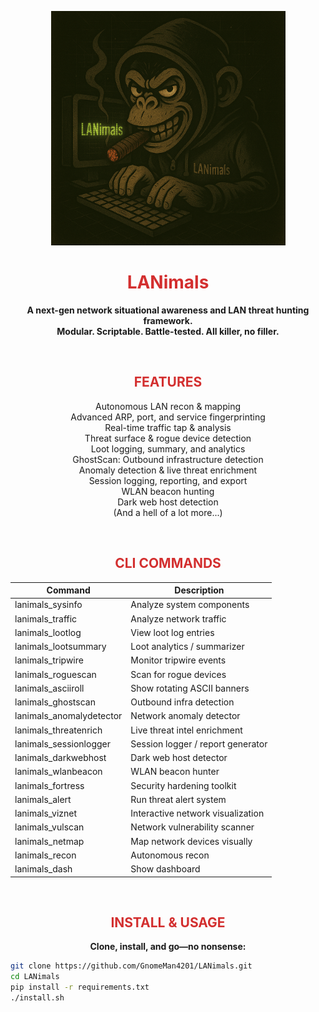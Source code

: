 <p align="center">
  <img src="assets/LANimals_logo.png" alt="LANimals Logo" width="375">
</p>

<h1 align="center"><span style="color:#d32f2f;">LANimals</span></h1>

<p align="center"><b>
A next-gen network situational awareness and LAN threat hunting framework.<br>
Modular. Scriptable. Battle-tested. All killer, no filler.
</b></p>

<br>

<h2 align="center"><span style="color:#d32f2f;">FEATURES</span></h2>

<div align="center">

  Autonomous LAN recon & mapping  
  Advanced ARP, port, and service fingerprinting  
  Real-time traffic tap & analysis  
  Threat surface & rogue device detection  
  Loot logging, summary, and analytics  
  GhostScan: Outbound infrastructure detection  
  Anomaly detection & live threat enrichment  
  Session logging, reporting, and export  
  WLAN beacon hunting  
  Dark web host detection  
  (And a hell of a lot more...)

</div>

<br>

<h2 align="center"><span style="color:#d32f2f;">CLI COMMANDS</span></h2>

<p align="center">
<table align="center">
<thead>
<tr>
<th>Command</th>
<th>Description</th>
</tr>
</thead>
<tbody>
<tr><td>lanimals_sysinfo</td><td>Analyze system components</td></tr>
<tr><td>lanimals_traffic</td><td>Analyze network traffic</td></tr>
<tr><td>lanimals_lootlog</td><td>View loot log entries</td></tr>
<tr><td>lanimals_lootsummary</td><td>Loot analytics / summarizer</td></tr>
<tr><td>lanimals_tripwire</td><td>Monitor tripwire events</td></tr>
<tr><td>lanimals_roguescan</td><td>Scan for rogue devices</td></tr>
<tr><td>lanimals_asciiroll</td><td>Show rotating ASCII banners</td></tr>
<tr><td>lanimals_ghostscan</td><td>Outbound infra detection</td></tr>
<tr><td>lanimals_anomalydetector</td><td>Network anomaly detector</td></tr>
<tr><td>lanimals_threatenrich</td><td>Live threat intel enrichment</td></tr>
<tr><td>lanimals_sessionlogger</td><td>Session logger / report generator</td></tr>
<tr><td>lanimals_darkwebhost</td><td>Dark web host detector</td></tr>
<tr><td>lanimals_wlanbeacon</td><td>WLAN beacon hunter</td></tr>
<tr><td>lanimals_fortress</td><td>Security hardening toolkit</td></tr>
<tr><td>lanimals_alert</td><td>Run threat alert system</td></tr>
<tr><td>lanimals_viznet</td><td>Interactive network visualization</td></tr>
<tr><td>lanimals_vulscan</td><td>Network vulnerability scanner</td></tr>
<tr><td>lanimals_netmap</td><td>Map network devices visually</td></tr>
<tr><td>lanimals_recon</td><td>Autonomous recon</td></tr>
<tr><td>lanimals_dash</td><td>Show dashboard</td></tr>
</tbody>
</table>
</p>

<br>

<h2 align="center"><span style="color:#d32f2f;">INSTALL & USAGE</span></h2>

<p align="center">
<b>Clone, install, and go—no nonsense:</b>
</p>

```sh
git clone https://github.com/GnomeMan4201/LANimals.git
cd LANimals
pip install -r requirements.txt
./install.sh
